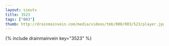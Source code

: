 ```yaml
--- 
layout: sieutv
title: 3523
tags: ["003"]
thumb: http://drainmainvein.com/media/videos/tmb/000/003/523/player.jpg
---
```

{% include drainmainvein key="3523" %} 
